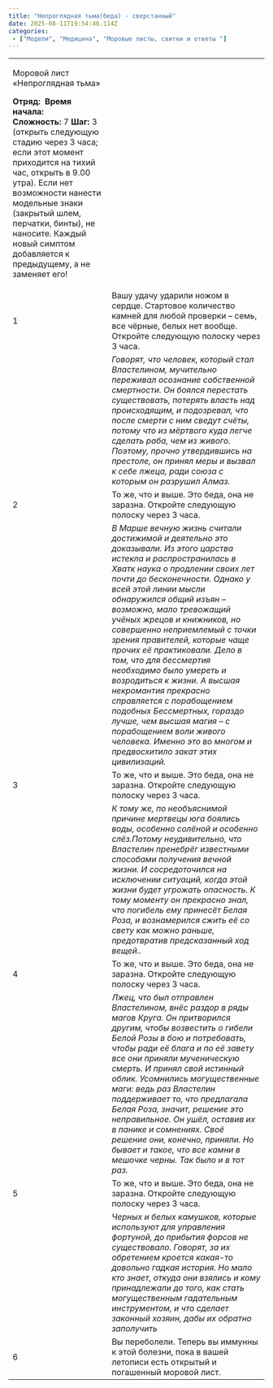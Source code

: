 ```yaml
---
title: "Непроглядная тьма(беда) - сверстанный"
date: 2025-08-11T19:54:40.114Z
categories:
 - ["Модели", "Медицина", "Моровые листы, свитки и ответы "]
---
```


<table>
<tbody>
<tr class="odd">
<td><p>Моровой лист «Непроглядная тьма»</p>
<p><strong>Отряд:</strong>  <strong>Время начала:</strong> <br />
<strong>Сложность:</strong> 7 <strong>Шаг:</strong> 3 (открыть следующую стадию через 3 часа; если этот момент приходится на тихий час, открыть в 9.00 утра). Если нет возможности нанести модельные знаки (закрытый шлем, перчатки, бинты), не наносите. Каждый новый симптом добавляется к предыдущему, а не заменяет его!</p></td>
<td></td>
</tr>
<tr class="even">
<td>1</td>
<td>Вашу удачу ударили ножом в сердце. Стартовое количество камней для любой проверки – семь, все чёрные, белых нет вообще. Откройте следующую полоску через 3 часа.</td>
</tr>
<tr class="odd">
<td></td>
<td><em>Говорят, что человек, который стал Властелином, мучительно переживал осознание собственной смертности. Он боялся перестать существовать, потерять власть над происходящим, и подозревал, что после смерти с ним сведут счёты, потому что из мёртвого куда легче сделать раба, чем из живого. Поэтому, прочно утвердившись на престоле, он принял меры и вызвал к себе лжеца, ради союза с которым он разрушил Алмаз.</em></td>
</tr>
<tr class="even">
<td>2</td>
<td>То же, что и выше. Это беда, она не заразна. Откройте следующую полоску через 3 часа.</td>
</tr>
<tr class="odd">
<td></td>
<td><em>В Марше вечную жизнь считали достижимой и деятельно это доказывали. Из этого царства истекла и распространилась в Хватк наука о продлении своих лет почти до бесконечности. Однако у всей этой линии мысли обнаружился общий изъян – возможно, мало тревожащий учёных жрецов и книжников, но совершенно неприемлемый с точки зрения правителей, которые чаще прочих её практиковали. Дело в том, что для бессмертия необходимо было умереть и возродиться к жизни. А высшая некромантия прекрасно справляется с порабощением подобных Бессмертных, гораздо лучше, чем высшая магия – с порабощением воли живого человека. Именно это во многом и предвосхитило закат этих цивилизаций.</em></td>
</tr>
<tr class="even">
<td>3</td>
<td>То же, что и выше. Это беда, она не заразна. Откройте следующую полоску через 3 часа.</td>
</tr>
<tr class="odd">
<td></td>
<td><em>К тому же, по необъяснимой причине мертвецы юга боялись воды, особенно солёной и особенно слёз.Потому неудивительно, что Властелин пренебрёг известными способами получения вечной жизни. И сосредоточился на исключении ситуаций, когда этой жизни будет угрожать опасность. К тому моменту он прекрасно знал, что погибель ему принесёт Белая Роза, и вознамерился сжить её со свету как можно раньше, предотвратив предсказанный ход вещей..</em></td>
</tr>
<tr class="even">
<td>4</td>
<td>То же, что и выше. Это беда, она не заразна. Откройте следующую полоску через 3 часа.</td>
</tr>
<tr class="odd">
<td></td>
<td><em>Лжец, что был отправлен Властелином, внёс раздор в ряды магов Круга. Он притворился другим, чтобы возвестить о гибели Белой Розы в бою и потребовать, чтобы ради её блага и по её завету все они приняли мученическую смерть. И принял свой истинный облик. Усомнились могущественные маги: ведь раз Властелин поддерживает то, что предлагала Белая Роза, значит, решение это неправильное. Он ушёл, оставив их в панике и сомнениях. Своё решение они, конечно, приняли. Но бывает и такое, что все камни в мешочке черны. Так было и в тот раз.</em></td>
</tr>
<tr class="even">
<td>5</td>
<td>То же, что и выше. Это беда, она не заразна. Откройте следующую полоску через 3 часа.</td>
</tr>
<tr class="odd">
<td></td>
<td><em>Черных и белых камушков, которые используют для управления фортуной, до прибытия форсов не существовало. Говорят, за их обретением кроется какая-то довольно гадкая история. Но мало кто знает, откуда они взялись и кому принадлежали до того, как стать могущественным гадательным инструментом, и что сделает законный хозяин, дабы их обратно заполучить</em></td>
</tr>
<tr class="even">
<td>6</td>
<td>Вы переболели. Теперь вы иммунны к этой болезни, пока в вашей летописи есть открытый и погашенный моровой лист.</td>
</tr>
</tbody>
</table>
